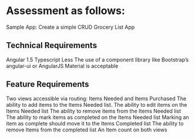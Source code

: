 # Assessment as follows:
Sample App:
Create a simple CRUD Grocery List App
## Technical Requirements
Angular 1.5 
Typescript 
Less 
The use of a component library like Bootstrap’s angular-ui or AngularJS Material is acceptable 
## Feature Requirements
Two views accessible via routing: Items Needed and Items Purchased 
The ability to add items to the Items Needed list. 
The ability to edit items on the Items Needed list 
The ability to remove items from the Items Needed list 
The ability to mark items as completed on the Items Needed list 
Marking an item as complete should move it to the Items Completed list 
The ability to remove Items from the completed list 
An Item count on both views 